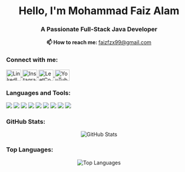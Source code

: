 <h1 align="center">Hello, I'm Mohammad Faiz Alam</h1>
<h3 align="center">A Passionate Full-Stack Java Developer</h3>

<p align="center">
  <strong>📫 How to reach me: </strong> <a href="mailto:faizfzx99@gmail.com">faizfzx99@gmail.com</a>
</p>

<h3 align="left">Connect with me:</h3>
<p align="left">
  <a href="https://www.linkedin.com/in/mohammad-faiz-47680a259/" target="_blank">
    <img align="center" src="https://raw.githubusercontent.com/rahuldkjain/github-profile-readme-generator/master/src/images/icons/Social/linked-in-alt.svg" alt="LinkedIn" height="30" width="40" />
  </a>
  <a href="https://instagram.com/aizzzf" target="_blank">
    <img align="center" src="https://raw.githubusercontent.com/rahuldkjain/github-profile-readme-generator/master/src/images/icons/Social/instagram.svg" alt="Instagram" height="30" width="40" />
  </a>
  <a href="https://leetcode.com/u/aizzzf/" target="_blank">
    <img align="center" src="https://upload.wikimedia.org/wikipedia/commons/0/0b/LeetCode_Logo.png" alt="LeetCode" height="30" width="40" />
  </a>
  <a href="https://www.youtube.com/channel/ucytt7wxnvpr0enpoegrwmia" target="_blank">
    <img align="center" src="https://raw.githubusercontent.com/rahuldkjain/github-profile-readme-generator/master/src/images/icons/Social/youtube.svg" alt="YouTube Channel" height="30" width="40" />
  </a>
</p>

<h3 align="left">Languages and Tools:</h3>
<p align="left">
  <img src="https://img.shields.io/badge/Java-F8DC75?style=flat&logo=java&logoColor=black" />
  <img src="https://img.shields.io/badge/HTML5-E34F26?style=flat&logo=html5&logoColor=white" />
  <img src="https://img.shields.io/badge/CSS3-1572B6?style=flat&logo=css3&logoColor=white" />
  <img src="https://img.shields.io/badge/JavaScript-F7DF1E?style=flat&logo=javascript&logoColor=black" />
  <img src="https://img.shields.io/badge/React-61DAFB?style=flat&logo=react&logoColor=black" />
  <img src="https://img.shields.io/badge/Spring_Boot-6DB33F?style=flat&logo=springboot&logoColor=white" />
  <img src="https://img.shields.io/badge/MySQL-4479A1?style=flat&logo=mysql&logoColor=white" />
  <img src="https://img.shields.io/badge/Git-F05032?style=flat&logo=git&logoColor=white" />
  <img src="https://img.shields.io/badge/GitHub-181717?style=flat&logo=github&logoColor=white" />
</p>

<h3 align="left">GitHub Stats:</h3>
<p align="center">
  <img src="https://github-readme-stats.vercel.app/api?username=faizkhh&show_icons=true&count_private=true&hide_title=true&hide=prs&theme=radical" alt="GitHub Stats" />
</p>

<h3 align="left">Top Languages:</h3>
<p align="center">
  <img src="https://github-readme-stats.vercel.app/api/top-langs?username=faizkhh&show_icons=true&locale=en&layout=compact&theme=radical" alt="Top Languages" />
</p>

